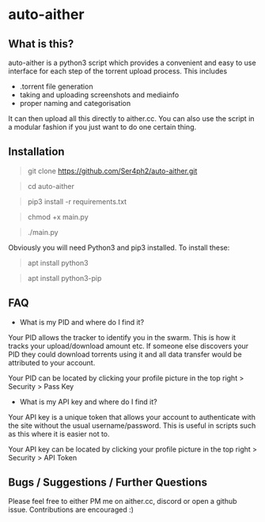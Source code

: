# auto-aither
## What is this?
auto-aither is a python3 script which provides a convenient and easy to use interface for each step of the torrent upload process. This includes 
- .torrent file generation 
- taking and uploading screenshots and mediainfo
- proper naming and categorisation

It can then upload all this directly to aither.cc. You can also use the script in a modular fashion if you just want to do one certain thing.

## Installation
> git clone https://github.com/Ser4ph2/auto-aither.git

> cd auto-aither

> pip3 install -r requirements.txt

> chmod +x main.py

> ./main.py

Obviously you will need Python3 and pip3 installed. To install these:
> apt install python3

> apt install python3-pip

## FAQ
- What is my PID and where do I find it?

Your PID allows the tracker to identify you in the swarm. This is how it tracks your upload/download amount etc. If someone else discovers your PID they could download torrents using it and all data transfer would be attributed to your account.

Your PID can be located by clicking your profile picture in the top right > Security > Pass Key

- What is my API key and where do I find it?

Your API key is a unique token that allows your account to authenticate with the site without the usual username/password. This is useful in scripts such as this where it is easier not to.

Your API key can be located by clicking your profile picture in the top right > Security > API Token

## Bugs / Suggestions / Further Questions
Please feel free to either PM me on aither.cc, discord or open a github issue. Contributions are encouraged :)
